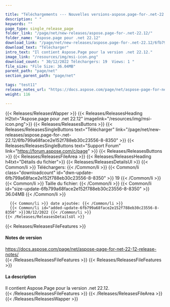 ```yaml
---

title: "Téléchargements --- Nouvelles versions-aspose.page-for-.net-22.12"
description: " "
keywords: ""
page_type: single_release_page
folder_link: "/page/net/new-releases/aspose.page-for-.net-22.12/"
folder_name: "Aspose.page pour .net 22.12"
download_link: "/page/net/new-releases/aspose.page-for-.net-22.12/6fb799a68face2e152f788eb30c23556-8-8350"
download_text: "Télécharger"
intro_text: "Il contient Aspose.Page pour la version .net 22.12."
image_link: "/resources/img/msi-icon.png"
download_count: " 30/12/2022 Téléchargers: 19  Views: 1 "
file_size: "File Size: 36.04MB"
parent_path: "page/net"
section_parent_path: "page/net"

tags: "test11"
release_notes_url: "https://docs.aspose.com/page/net/aspose-page-for-net-22-12-release-notes/"
weight: 116

---
```


{{< Releases/ReleasesWapper >}}
  {{< Releases/ReleasesHeading H2txt="Aspose.page pour .net 22.12" imagelink="/resources/img/msi-icon.png">}}
  {{< Releases/ReleasesButtons >}}
    {{< Releases/ReleasesSingleButtons text="Télécharger" link="/page/net/new-releases/aspose.page-for-.net-22.12/6fb799a68face2e152f788eb30c23556-8-8350" >}}
    {{< Releases/ReleasesSingleButtons text="Support Forum" link="https://forum.aspose.com/c/page" >}}
  {{< Releases/ReleasesButtons >}}
  {{< Releases/ReleasesFileArea >}}
    {{< Releases/ReleasesHeading h4txt="Détails du fichier">}}
    {{< Releases/ReleasesDetailsUl >}}
      {{< Common/li >}} Téléchargers: {{< /Common/li >}}
      {{< Common/li class="downloadcount" id="dwn-update-6fb799a68face2e152f788eb30c23556-8-8350" >}} 19 {{< /Common/li >}}
      {{< Common/li >}} Taille du fichier: {{< /Common/li >}}
      {{< Common/li id="size-update-6fb799a68face2e152f788eb30c23556-8-8350" >}} 36.04MB {{< /Common/li >}}

      {{< Common/li >}} date ajoutée: {{< /Common/li >}}
      {{< Common/li id="added-update-6fb799a68face2e152f788eb30c23556-8-8350" >}}30/12/2022 {{< /Common/li >}}
    {{< /Releases/ReleasesDetailsUl >}}

  {{< Releases/ReleasesFileFeatures >}}
      <h4>Notes de version</h4><div><a href='https://docs.aspose.com/page/net/aspose-page-for-net-22-12-release-notes/'>https://docs.aspose.com/page/net/aspose-page-for-net-22-12-release-notes/</a></div>
  {{< /Releases/ReleasesFileFeatures >}}
  {{< Releases/ReleasesFileFeatures >}}
      <h4>La description</h4><div class="HTMLDescription">Il contient Aspose.Page pour la version .net 22.12.</div>
  {{< /Releases/ReleasesFileFeatures >}}
 {{< /Releases/ReleasesFileArea >}}
{{< /Releases/ReleasesWapper >}}


